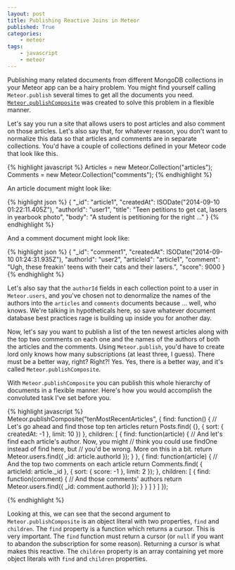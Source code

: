 ```yaml
---
layout: post
title: Publishing Reactive Joins in Meteor
published: True
categories:
    - meteor
tags:
    - javascript
    - meteor
---
```

Publishing many related documents from different MongoDB collections in your Meteor app can be a hairy problem. You might find yourself calling `Meteor.publish` several times to get all the documents you need. [`Meteor.publishComposite`][publish-composite] was created to solve this problem in a flexible manner.

Let's say you run a site that allows users to post articles and also comment on those articles. Let's also say that, for whatever reason, you don't want to normalize this data so that articles and comments are in separate collections. You'd have a couple of collections defined in your Meteor code that look like this.

{% highlight javascript %}
Articles = new Meteor.Collection("articles");
Comments = new Meteor.Collection("comments");
{% endhighlight %}

An article document might look like:

{% highlight json %}
{
    "_id": "article1",
    "createdAt": ISODate("2014-09-10 01:22:11.405Z"),
    "authorId": "user1",
    "title": "Teen petitions to get cat, lasers in yearbook photo",
    "body": "A student is petitioning for the right ..."
}
{% endhighlight %}

And a comment document might look like:

{% highlight json %}
{
    "_id": "comment1",
    "createdAt": ISODate("2014-09-10 01:24:31.935Z"),
    "authorId": "user2",
    "articleId": "article1",
    "comment": "Ugh, these freakin' teens with their cats and their lasers.",
    "score": 9000
}
{% endhighlight %}

Let's also say that the `authorId` fields in each collection point to a user in `Meteor.users`, and you've chosen not to denormalize the names of the authors into the `articles` and `comments` documents because ... well, who knows. We're talking in hypotheticals here, so save whatever document database best practices rage is building up inside you for another day.

Now, let's say you want to publish a list of the ten newest articles along with the top two comments on each one and the names of the authors of both the articles and the comments. Using `Meteor.publish`, you'd have to create lord only knows how many subscriptions (at least three, I guess). There must be a better way, right? Right?! Yes. Yes, there is a better way, and it's called `Meteor.publishComposite`.

With `Meteor.publishComposite` you can publish this whole hierarchy of documents in a flexible manner. Here's how you would accomplish the convoluted task I've set before you.

{% highlight javascript %}
Meteor.publishComposite("tenMostRecentArticles", {
    find: function() {
        // Let's go ahead and find those top ten articles
        return Posts.find(
            {},
            { sort: { createdAt: -1 }, limit: 10 })
    },
    children: [
        {
            find: function(article) {
                // And let's find each article's author. Now, you might
                // think you could use findOne instead of find here, but
                // you'd be wrong. More on this in a bit.
                return Meteor.users.find({ _id: article.authorId });
            }
        },
        {
            find: function(article) {
                // And the top two comments on each article
                return Comments.find(
                    { articleId: article._id },
                    { sort: { score: -1 }, limit: 2 });
            },
            children: [
                {
                    find: function(comment) {
                        // And those comments' authors
                        return Meteor.users.find({ _id: comment.authorId });
                    }
                }
            ]
        }
    ]
});

{% endhighlight %}

Looking at this, we can see that the second argument to `Meteor.publishComposite` is an object literal with two properties, `find` and `children`. The `find` property is a function which returns a cursor. This is very important. The `find` function must return a cursor (or `null` if you want to abandon the subscription for some reason). Returning a cursor is what makes this reactive. The `children` property is an array containing yet more object literals with `find` and `children` properties.





[publish-composite]: https://atmospherejs.com/reywood/publish-composite
